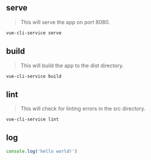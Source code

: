 ## serve

> This will serve the app on port 8080.

```sh
vue-cli-service serve
```

## build

> This will build the app to the dist directory.

```sh
vue-cli-service build
```

## lint

> This will check for linting errors in the src directory.

```sh
vue-cli-service lint
```

## log

```js
console.log('hello world!')
```
